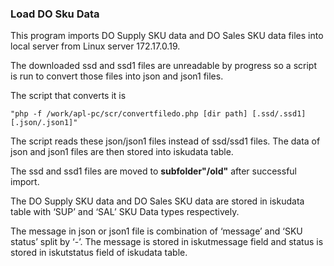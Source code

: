 ### Load DO Sku Data

This program imports DO Supply SKU data and DO Sales SKU data files into local server from Linux server 172.17.0.19.

 The downloaded ssd and ssd1 files are unreadable by progress so a script is run to convert those files into json and json1 files.

 The script that converts it is 

```
"php -f /work/apl-pc/scr/convertfiledo.php [dir path] [.ssd/.ssd1] [.json/.json1]"
```

 The script reads these json/json1 files instead of ssd/ssd1 files. The data of json and json1 files are then stored into iskudata table.

 The ssd and ssd1 files are moved to **subfolder"/old"** after successful import.

 The DO Supply SKU data and DO Sales SKU data are stored in iskudata table with ‘SUP’ and ‘SAL’ SKU Data types respectively.

 The message in json or json1 file is combination of ‘message’ and ‘SKU status’ split by ‘-’. The message is stored in iskutmessage field and status is stored in iskutstatus field of iskudata table.

 


